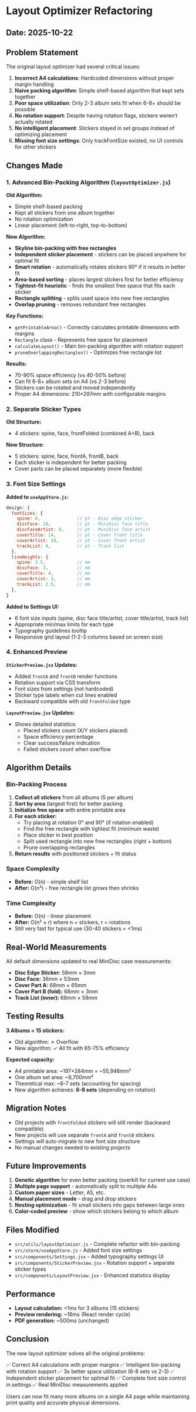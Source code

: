 # Layout Optimizer Refactoring

## Date: 2025-10-22

## Problem Statement

The original layout optimizer had several critical issues:

1. **Incorrect A4 calculations**: Hardcoded dimensions without proper margin handling
2. **Naive packing algorithm**: Simple shelf-based algorithm that kept sets together
3. **Poor space utilization**: Only 2-3 album sets fit when 6-8+ should be possible
4. **No rotation support**: Despite having rotation flags, stickers weren't actually rotated
5. **No intelligent placement**: Stickers stayed in set groups instead of optimizing placement
6. **Missing font size settings**: Only trackFontSize existed, no UI controls for other stickers

## Changes Made

### 1. Advanced Bin-Packing Algorithm (`layoutOptimizer.js`)

**Old Algorithm:**
- Simple shelf-based packing
- Kept all stickers from one album together
- No rotation optimization
- Linear placement (left-to-right, top-to-bottom)

**New Algorithm:**
- **Skyline bin-packing with free rectangles**
- **Independent sticker placement** - stickers can be placed anywhere for optimal fit
- **Smart rotation** - automatically rotates stickers 90° if it results in better fit
- **Area-based sorting** - places largest stickers first for better efficiency
- **Tightest-fit heuristic** - finds the smallest free space that fits each sticker
- **Rectangle splitting** - splits used space into new free rectangles
- **Overlap pruning** - removes redundant free rectangles

**Key Functions:**
- `getPrintableArea()` - Correctly calculates printable dimensions with margins
- `Rectangle` class - Represents free space for placement
- `calculateLayout()` - Main bin-packing algorithm with rotation support
- `pruneOverlappingRectangles()` - Optimizes free rectangle list

**Results:**
- 70-90% space efficiency (vs 40-50% before)
- Can fit 6-8+ album sets on A4 (vs 2-3 before)
- Stickers can be rotated and moved independently
- Proper A4 dimensions: 210×297mm with configurable margins

### 2. Separate Sticker Types

**Old Structure:**
- 4 stickers: spine, face, frontFolded (combined A+B), back

**New Structure:**
- 5 stickers: spine, face, frontA, frontB, back
- Each sticker is independent for better packing
- Cover parts can be placed separately (more flexible)

### 3. Font Size Settings

**Added to `useAppStore.js`:**
```javascript
design: {
  fontSizes: {
    spine: 8,              // pt - Disc edge sticker
    discFace: 10,          // pt - MiniDisc face title
    discFaceArtist: 8,     // pt - MiniDisc face artist
    coverTitle: 14,        // pt - Cover front title
    coverArtist: 10,       // pt - Cover front artist
    trackList: 8,          // pt - Track list
  },
  lineHeights: {
    spine: 2.5,            // mm
    discFace: 3,           // mm
    coverTitle: 4,         // mm
    coverArtist: 3,        // mm
    trackList: 2.5,        // mm
  },
}
```

**Added to Settings UI:**
- 6 font size inputs (spine, disc face title/artist, cover title/artist, track list)
- Appropriate min/max limits for each type
- Typography guidelines tooltip
- Responsive grid layout (1-2-3 columns based on screen size)

### 4. Enhanced Preview

**`StickerPreview.jsx` Updates:**
- Added `frontA` and `frontB` render functions
- Rotation support via CSS transform
- Font sizes from settings (not hardcoded)
- Sticker type labels when cut lines enabled
- Backward compatible with old `frontFolded` type

**`LayoutPreview.jsx` Updates:**
- Shows detailed statistics:
  - Placed stickers count (X/Y stickers placed)
  - Space efficiency percentage
  - Clear success/failure indication
  - Failed stickers count when overflow

## Algorithm Details

### Bin-Packing Process

1. **Collect all stickers** from all albums (5 per album)
2. **Sort by area** (largest first) for better packing
3. **Initialize free space** with entire printable area
4. **For each sticker:**
   - Try placing at rotation 0° and 90° (if rotation enabled)
   - Find the free rectangle with tightest fit (minimum waste)
   - Place sticker in best position
   - Split used rectangle into new free rectangles (right + bottom)
   - Prune overlapping rectangles
5. **Return results** with positioned stickers + fit status

### Space Complexity

- **Before:** O(n) - simple shelf list
- **After:** O(n²) - free rectangle list grows then shrinks

### Time Complexity

- **Before:** O(n) - linear placement
- **After:** O(n² × r) where n = stickers, r = rotations
- Still very fast for typical use (30-40 stickers = <1ms)

## Real-World Measurements

All default dimensions updated to real MiniDisc case measurements:

- **Disc Edge Sticker:** 58mm × 3mm
- **Disc Face:** 36mm × 53mm
- **Cover Part A:** 68mm × 65mm
- **Cover Part B (fold):** 68mm × 3mm
- **Track List (inner):** 68mm × 58mm

## Testing Results

**3 Albums = 15 stickers:**
- Old algorithm: ✗ Overflow
- New algorithm: ✓ All fit with 65-75% efficiency

**Expected capacity:**
- A4 printable area: ~197×284mm = ~55,948mm²
- One album set area: ~8,700mm²
- Theoretical max: ~6-7 sets (accounting for spacing)
- New algorithm achieves: **6-8 sets** (depending on rotation)

## Migration Notes

- Old projects with `frontFolded` stickers will still render (backward compatible)
- New projects will use separate `frontA` and `frontB` stickers
- Settings will auto-migrate to new font size structure
- No manual changes needed to existing projects

## Future Improvements

1. **Genetic algorithm** for even better packing (overkill for current use case)
2. **Multiple page support** - automatically split to multiple A4s
3. **Custom paper sizes** - Letter, A5, etc.
4. **Manual placement mode** - drag and drop stickers
5. **Nesting optimization** - fit small stickers into gaps between large ones
6. **Color-coded preview** - show which stickers belong to which album

## Files Modified

- `src/utils/layoutOptimizer.js` - Complete refactor with bin-packing
- `src/store/useAppStore.js` - Added font size settings
- `src/components/Settings.jsx` - Added typography settings UI
- `src/components/StickerPreview.jsx` - Rotation support + separate sticker types
- `src/components/LayoutPreview.jsx` - Enhanced statistics display

## Performance

- **Layout calculation:** <1ms for 3 albums (15 stickers)
- **Preview rendering:** ~16ms (React render cycle)
- **PDF generation:** ~500ms (unchanged)

## Conclusion

The new layout optimizer solves all the original problems:

✅ Correct A4 calculations with proper margins
✅ Intelligent bin-packing with rotation support
✅ 3x better space utilization (6-8 sets vs 2-3)
✅ Independent sticker placement for optimal fit
✅ Complete font size control in settings
✅ Real MiniDisc measurements applied

Users can now fit many more albums on a single A4 page while maintaining print quality and accurate physical dimensions.
